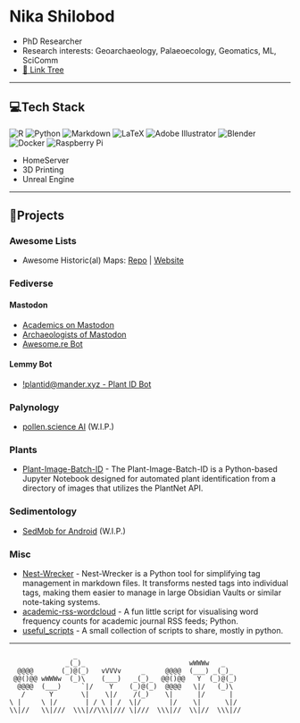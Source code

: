 # Nika Shilobod
- PhD Researcher
- Research interests: Geoarchaeology, Palaeoecology, Geomatics, ML, SciComm
- [🔗 Link Tree](http://nikashilobod.com)

---

## 💻Tech Stack
![R](https://img.shields.io/badge/r-%23276DC3.svg?style=flat-square&logo=r&logoColor=white) ![Python](https://img.shields.io/badge/python-3670A0?style=flat-square&logo=python&logoColor=ffdd54) ![Markdown](https://img.shields.io/badge/markdown-%23000000.svg?style=flat-square&logo=markdown&logoColor=white) ![LaTeX](https://img.shields.io/badge/latex-%23008080.svg?style=flat-square&logo=latex&logoColor=white) ![Adobe Illustrator](https://img.shields.io/badge/adobeillustrator-%23FF9A00.svg?style=flat-square&logo=adobeillustrator&logoColor=white) ![Blender](https://img.shields.io/badge/blender-%23F5792A.svg?style=flat-square&logo=blender&logoColor=white) ![Docker](https://img.shields.io/badge/docker-%230db7ed.svg?style=flat-square&logo=docker&logoColor=white) ![Raspberry Pi](https://img.shields.io/badge/-RaspberryPi-C51A4A?style=flat-square&logo=Raspberry-Pi)
- HomeServer
- 3D Printing
- Unreal Engine

---

## 📌Projects
### Awesome Lists
* Awesome Historic(al) Maps: [Repo](https://github.com/stark1tty/Awesome-Historic_al-Maps) | [Website](http://www.historicalmaps.world/)

### Fediverse

#### Mastodon
* [Academics on Mastodon](https://nathanlesage.github.io/academics-on-mastodon/)
* [Archaeologists of Mastodon](https://stark1tty.github.io/Mastodon-Archaeology/)
* [Awesome.re Bot](https://botsin.space/@awesome__re)

#### Lemmy Bot
* [!plantid@mander.xyz - Plant ID Bot](https://github.com/stark1tty/LemmyPlantIDBot)

### Palynology
* [pollen.science AI](http://pollen.science/) (W.I.P.)

### Plants
* [Plant-Image-Batch-ID](https://github.com/stark1tty/Plant-Image-Batch-ID) - The Plant-Image-Batch-ID is a Python-based Jupyter Notebook designed for automated plant identification from a directory of images that utilizes the PlantNet API.

### Sedimentology 
* [SedMob for Android](https://github.com/stark1tty/SedMob) (W.I.P.)

### Misc
* [Nest-Wrecker](https://github.com/stark1tty/Nest-Wrecker) - Nest-Wrecker is a Python tool for simplifying tag management in markdown files. It transforms nested tags into individual tags, making them easier to manage in large Obsidian Vaults or similar note-taking systems.
* [academic-rss-wordcloud](https://github.com/stark1tty/academic-rss-wordcloud) - A fun little script for visualising word frequency counts for academic journal RSS feeds; Python.
* [useful_scripts](https://github.com/stark1tty/useful_scripts) - A small collection of scripts to share, mostly in python. 

---


                    _
                  _(_)_                          wWWWw   _
      @@@@       (_)@(_)   vVVVv     _     @@@@  (___) _(_)_
     @@()@@ wWWWw  (_)\    (___)   _(_)_  @@()@@   Y  (_)@(_)
      @@@@  (___)     `|/    Y    (_)@(_)  @@@@   \|/   (_)\
       /      Y       \|    \|/    /(_)    \|      |/      |
    \ |     \ |/       | / \ | /  \|/       |/    \|      \|/
    \\|//   \\|///  \\\|//\\\|/// \|///  \\\|//  \\|//  \\\|// 
